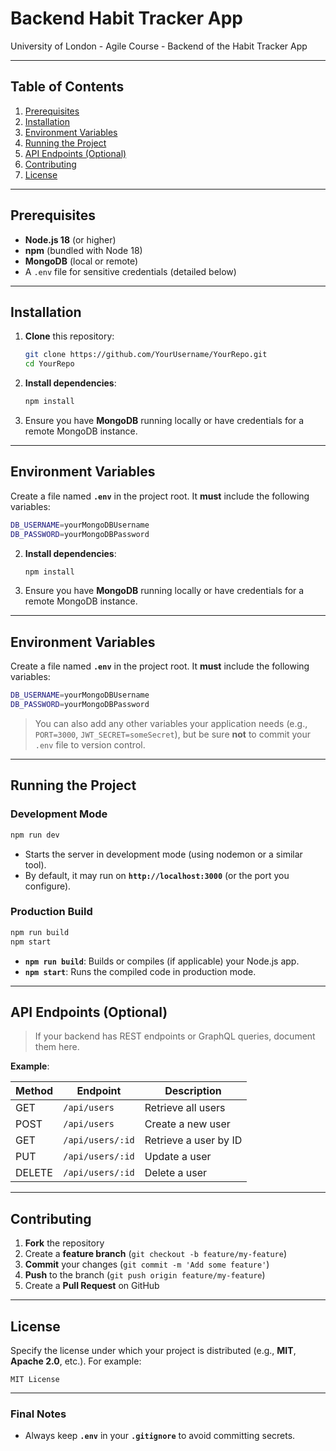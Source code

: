 # Backend Habit Tracker App
University of London - Agile Course - Backend of the Habit Tracker App

---

## Table of Contents

1. [Prerequisites](#prerequisites)  
2. [Installation](#installation)  
3. [Environment Variables](#environment-variables)  
4. [Running the Project](#running-the-project)  
5. [API Endpoints (Optional)](#api-endpoints-optional)  
6. [Contributing](#contributing)  
7. [License](#license)  

---

## Prerequisites

- **Node.js 18** (or higher)
- **npm** (bundled with Node 18)
- **MongoDB** (local or remote)
- A `.env` file for sensitive credentials (detailed below)

---

## Installation

1. **Clone** this repository:
   ```bash
   git clone https://github.com/YourUsername/YourRepo.git
   cd YourRepo

2. **Install dependencies**:
   ```bash
   npm install
   ```

3. Ensure you have **MongoDB** running locally or have credentials for a remote MongoDB instance.

---

## Environment Variables

Create a file named **`.env`** in the project root. It **must** include the following variables:

```bash
DB_USERNAME=yourMongoDBUsername
DB_PASSWORD=yourMongoDBPassword
```

2. **Install dependencies**:
   ```bash
   npm install
   ```

3. Ensure you have **MongoDB** running locally or have credentials for a remote MongoDB instance.

---

## Environment Variables

Create a file named **`.env`** in the project root. It **must** include the following variables:

```bash
DB_USERNAME=yourMongoDBUsername
DB_PASSWORD=yourMongoDBPassword
```

> You can also add any other variables your application needs (e.g., `PORT=3000`, `JWT_SECRET=someSecret`), but be sure **not** to commit your `.env` file to version control.

---

## Running the Project

### Development Mode

```bash
npm run dev
```

- Starts the server in development mode (using nodemon or a similar tool).  
- By default, it may run on **`http://localhost:3000`** (or the port you configure).

### Production Build

```bash
npm run build
npm start
```

- **`npm run build`**: Builds or compiles (if applicable) your Node.js app.  
- **`npm start`**: Runs the compiled code in production mode.

---

## API Endpoints (Optional)

> If your backend has REST endpoints or GraphQL queries, document them here.

**Example**:

| Method | Endpoint         | Description               |
|--------|------------------|---------------------------|
| GET    | `/api/users`     | Retrieve all users       |
| POST   | `/api/users`     | Create a new user        |
| GET    | `/api/users/:id` | Retrieve a user by ID    |
| PUT    | `/api/users/:id` | Update a user            |
| DELETE | `/api/users/:id` | Delete a user            |

---

## Contributing

1. **Fork** the repository  
2. Create a **feature branch** (`git checkout -b feature/my-feature`)  
3. **Commit** your changes (`git commit -m 'Add some feature'`)  
4. **Push** to the branch (`git push origin feature/my-feature`)  
5. Create a **Pull Request** on GitHub

---

## License

Specify the license under which your project is distributed (e.g., **MIT**, **Apache 2.0**, etc.). For example:

```
MIT License
```

---

### Final Notes

- Always keep **`.env`** in your **`.gitignore`** to avoid committing secrets.